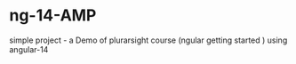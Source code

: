 # ng-14-AMP
simple project - a Demo of plurarsight course (ngular getting started ) using angular-14 
